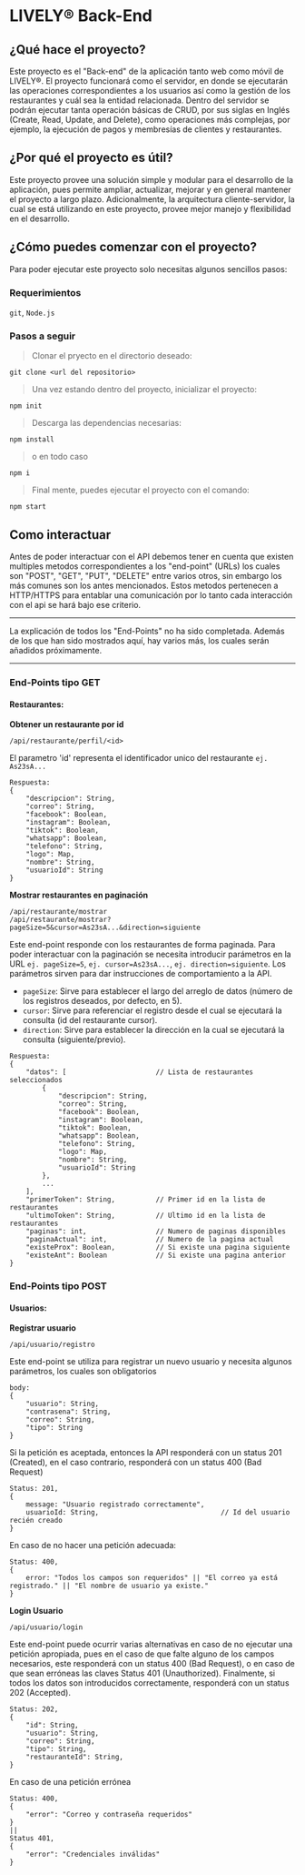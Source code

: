 # LIVELY® Back-End

## ¿Qué hace el proyecto?
Este proyecto es el "Back-end" de la aplicación tanto web como móvil de LIVELY®. 
El proyecto funcionará como el servidor, en donde se ejecutarán las operaciones correspondientes a los usuarios así como la gestión de los restaurantes y cuál sea la entidad relacionada. Dentro del servidor se podrán ejecutar tanta operación básicas de CRUD, por sus siglas en Inglés (Create, Read, Update, and Delete), como operaciones más complejas, por ejemplo, la ejecución de pagos y membresías de clientes y restaurantes.

## ¿Por qué el proyecto es útil?
Este proyecto provee una solución simple y modular para el desarrollo de la aplicación, pues permite ampliar, actualizar, mejorar y en general mantener el proyecto a largo plazo. Adicionalmente, la arquitectura cliente-servidor, la cual se está utilizando en este proyecto, provee mejor manejo y flexibilidad en el desarrollo.

## ¿Cómo puedes comenzar con el proyecto?
Para poder ejecutar este proyecto solo necesitas algunos sencillos pasos:
### Requerimientos
`git`, `Node.js`

### Pasos a seguir
> Clonar el pryecto en el directorio deseado:
```
git clone <url del repositorio>
```

> Una vez estando dentro del proyecto, inicializar el proyecto:
```
npm init
```

> Descarga las dependencias necesarias:
```
npm install
```
> o en todo caso
```
npm i
```

> Final mente, puedes ejecutar el proyecto con el comando:
```
npm start
```


## Como interactuar
Antes de poder interactuar con el API debemos tener en cuenta que existen multiples metodos correspondientes a los "end-point" (URLs) los cuales son "POST", "GET", "PUT", "DELETE" entre varios otros, sin embargo los más comunes son los antes mencionados. Estos metodos pertenecen a HTTP/HTTPS para entablar una comunicación por lo tanto cada interacción con el api se hará bajo ese criterio.
***
La explicación de todos los "End-Points" no ha sido completada. Además de los que han sido mostrados aquí, hay varios más, los cuales serán añadidos próximamente.
***

### End-Points tipo GET
#### Restaurantes:
**Obtener un restaurante por id**
```
/api/restaurante/perfil/<id>
```
El parametro 'id' representa el identificador unico del restaurante `ej. As23sA...`
```
Respuesta:
{
    "descripcion": String,
    "correo": String,
    "facebook": Boolean,
    "instagram": Boolean,
    "tiktok": Boolean,
    "whatsapp": Boolean,
    "telefono": String,
    "logo": Map,
    "nombre": String,
    "usuarioId": String
}
```

**Mostrar restaurantes en paginación**
```
/api/restaurante/mostrar
/api/restaurante/mostrar?pageSize=5&cursor=As23sA...&direction=siguiente
```
Este end-point responde con los restaurantes de forma paginada. Para poder interactuar con la paginación se necesita introducir parámetros en la URL `ej. pageSize=5`, `ej. cursor=As23sA...`, `ej. direction=siguiente`.
Los parámetros sirven para dar instrucciones de comportamiento a la API.

* `pageSize`: Sirve para establecer el largo del arreglo de datos (número de los registros deseados, por defecto, en 5).
* `cursor`: Sirve para referenciar el registro desde el cual se ejecutará la consulta (id del restaurante cursor).
* `direction`: Sirve para establecer la dirección en la cual se ejecutará la consulta (siguiente/previo).
  
```
Respuesta:
{
    "datos": [                      // Lista de restaurantes seleccionados
        {
            "descripcion": String,
            "correo": String,
            "facebook": Boolean,
            "instagram": Boolean,
            "tiktok": Boolean,
            "whatsapp": Boolean,
            "telefono": String,
            "logo": Map,
            "nombre": String,
            "usuarioId": String
        },
        ...
    ],
    "primerToken": String,          // Primer id en la lista de restaurantes
    "ultimoToken": String,          // Ultimo id en la lista de restaurantes
    "paginas": int,                 // Numero de paginas disponibles
    "paginaActual": int,            // Numero de la pagina actual
    "existeProx": Boolean,          // Si existe una pagina siguiente
    "existeAnt": Boolean            // Si existe una pagina anterior
}
```
### End-Points tipo POST
#### Usuarios:
**Registrar usuario**
```
/api/usuario/registro
```
Este end-point se utiliza para registrar un nuevo usuario y necesita algunos parámetros, los cuales son obligatorios
```
body:
{
    "usuario": String,
    "contrasena": String,
    "correo": String,
    "tipo": String
}
```
Si la petición es aceptada, entonces la API responderá con un status 201 (Created), en el caso contrario, responderá con un status 400 (Bad Request)
```
Status: 201,
{
    message: "Usuario registrado correctamente",
    usuarioId: String,                              // Id del usuario recién creado
}
```
En caso de no hacer una petición adecuada:
```
Status: 400,
{
    error: "Todos los campos son requeridos" || "El correo ya está registrado." || "El nombre de usuario ya existe."
}
```
**Login Usuario**
```
/api/usuario/login
```
Este end-point puede ocurrir varias alternativas en caso de no ejecutar una petición apropiada, pues en el caso de que falte alguno de los campos necesarios, este responderá con un status 400 (Bad Request), o en caso de que sean erróneas las claves Status 401 (Unauthorized). Finalmente, si todos los datos son introducidos correctamente, responderá con un status 202 (Accepted).
```
Status: 202,
{
    "id": String,
    "usuario": String,
    "correo": String,
    "tipo": String,
    "restauranteId": String,
}
```
En caso de una petición errónea
```
Status: 400,
{
    "error": "Correo y contraseña requeridos"
}
||
Status 401,
{
    "error": "Credenciales inválidas"
}
```
